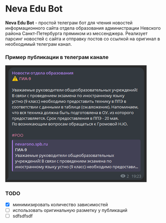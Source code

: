 # Neva Edu Bot

**Neva Edu Bot**  - простой телеграм бот для чтения новостей информационного сайта отдела образования администрации Невского района Санкт-Петербурга прямиком из мессенджера. Реализует парсинг новостей с сайта и отправку постов со ссылкой на оригинал в необходимый телеграм канал.


### Пример публикации в телеграм канале
![пример публикации](docs/post_example.png)

### TODO

- [x] минимизировать количество зависимостей
- [ ] использовать оригинальную разметку у публикаций
- [ ] sdfsdfsdf